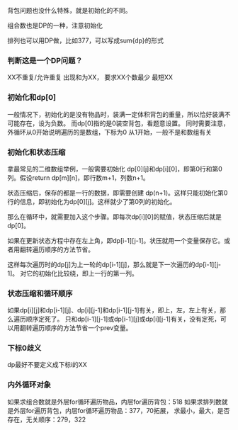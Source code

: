 背包问题也没什么特殊，就是初始化的不同。

组合数也是DP的一种，注意初始化

排列也可以用DP做，比如377，可以写成sum{dp}的形式

### 判断这是一个DP问题？
XX不重复/允许重复
出现和为XX，
要求XX个数最少
最短XX


### 初始化和dp[0]
一般情况下，初始化的是没有物品时，装满一定体积背包的重量，所以恰好装满不可能存在，设为负数。
而dp[0]指的是0装空背包，看题意设置。
同时需要注意，外循环从0开始说明遍历的是数组，下标为0
从1开始，一般不是和数组有关

### 初始化和状态压缩
拿最常见的二维数组举例，一般需要初始化 dp[0][j]和dp[i][0]，即第0行和第0列。假设return dp[m][n]，即行数m+1，列数n+1。

状态压缩后，保存的都是一行的数据，即需要创建 dp(n+1)。这样只能初始化第0行的信息，即初始化为dp[0][j]。这样就少了第0列的初始化。

那么在循环中，就需要加入这个步骤。即每次dp[i][0]的赋值，状态压缩后就是dp[0]。

如果在更新状态方程中存在左上角，即dp[i-1][j-1]。状压就用一个变量保存它。或者用翻转遍历顺序的方法节省。

这样每次遍历时的dp[j]为上一轮的dp[i-1][j]，那么就是下一次遍历的dp[i-1][j-1]。
对它的初始化比较绕，即上一行的第一列。

### 状态压缩和循环顺序
如果dp[i][j]和dp[i-1][j]、dp[i][j-1]和dp[i-1][j-1]有关，即上，左，左上有关，那么遍历顺序定死了。
只和dp[i-1][j-1]或dp[i-1][j]或dp[i][j-1]有关，没有定死，可以用翻转遍历顺序的方法节省一个prev变量。

### 下标0歧义
dp最好不要定义成下标i的XX



### 内外循环对象
如果求组合数就是外层for循环遍历物品，内层for遍历背包：518
如果求排列数就是外层for遍历背包，内层for循环遍历物品：377，70拓展，
求最小，最大，是否存在，无关顺序：279，322